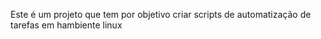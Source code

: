 Este é um projeto que tem por objetivo criar scripts de automatização de tarefas em hambiente linux

